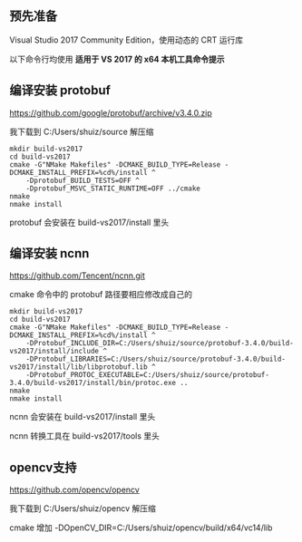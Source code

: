 ## 预先准备

Visual Studio 2017 Community Edition，使用动态的 CRT 运行库

以下命令行均使用  **适用于 VS 2017 的 x64 本机工具命令提示**

## 编译安装 protobuf

https://github.com/google/protobuf/archive/v3.4.0.zip

我下载到 C:/Users/shuiz/source 解压缩

```batch
mkdir build-vs2017
cd build-vs2017
cmake -G"NMake Makefiles" -DCMAKE_BUILD_TYPE=Release -DCMAKE_INSTALL_PREFIX=%cd%/install ^
    -Dprotobuf_BUILD_TESTS=OFF ^
    -Dprotobuf_MSVC_STATIC_RUNTIME=OFF ../cmake
nmake
nmake install
```

protobuf 会安装在 build-vs2017/install 里头

## 编译安装 ncnn

https://github.com/Tencent/ncnn.git

cmake 命令中的 protobuf 路径要相应修改成自己的

```batch
mkdir build-vs2017
cd build-vs2017
cmake -G"NMake Makefiles" -DCMAKE_BUILD_TYPE=Release -DCMAKE_INSTALL_PREFIX=%cd%/install ^
    -DProtobuf_INCLUDE_DIR=C:/Users/shuiz/source/protobuf-3.4.0/build-vs2017/install/include ^
    -DProtobuf_LIBRARIES=C:/Users/shuiz/source/protobuf-3.4.0/build-vs2017/install/lib/libprotobuf.lib ^
    -DProtobuf_PROTOC_EXECUTABLE=C:/Users/shuiz/source/protobuf-3.4.0/build-vs2017/install/bin/protoc.exe ..
nmake
nmake install
```

ncnn 会安装在 build-vs2017/install 里头

ncnn 转换工具在 build-vs2017/tools 里头

## opencv支持
https://github.com/opencv/opencv

我下载到 C:/Users/shuiz/opencv 解压缩

cmake 增加  -DOpenCV_DIR=C:/Users/shuiz/opencv/build/x64/vc14/lib
